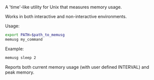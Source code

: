 A 'time'-like utility for Unix that measures memory usage.

Works in both interactive and non-interactive environments.

Usage:

```bash
export PATH=$path_to_memusg
memusg my_command
```

Example:

```bash
memusg sleep 2
```

Reports both current memory usage (with user defined INTERVAL) 
and peak memory. 
